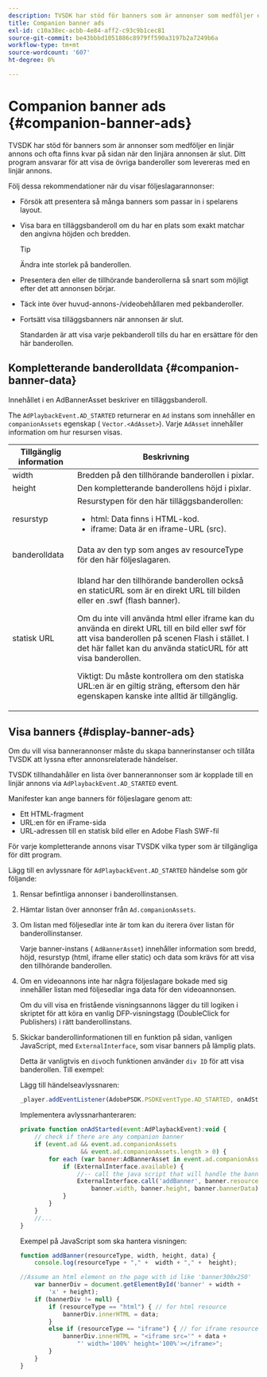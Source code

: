 ```yaml
---
description: TVSDK har stöd för banners som är annonser som medföljer en linjär annons och ofta finns kvar på sidan när den linjära annonsen är slut. Ditt program ansvarar för att visa de övriga banderoller som levereras med en linjär annons.
title: Companion banner ads
exl-id: c10a38ec-acbb-4e84-aff2-c93c9b1cec81
source-git-commit: be43bbbd1051886c8979ff590a3197b2a7249b6a
workflow-type: tm+mt
source-wordcount: '607'
ht-degree: 0%

---
```


# Companion banner ads {#companion-banner-ads}

TVSDK har stöd för banners som är annonser som medföljer en linjär annons och ofta finns kvar på sidan när den linjära annonsen är slut. Ditt program ansvarar för att visa de övriga banderoller som levereras med en linjär annons.

Följ dessa rekommendationer när du visar följeslagarannonser:

* Försök att presentera så många banners som passar in i spelarens layout.
* Visa bara en tilläggsbanderoll om du har en plats som exakt matchar den angivna höjden och bredden.

   >[!TIP]
   >
   >Ändra inte storlek på banderollen.

* Presentera den eller de tillhörande banderollerna så snart som möjligt efter det att annonsen börjar.
* Täck inte över huvud-annons-/videobehållaren med pekbanderoller.
* Fortsätt visa tilläggsbanners när annonsen är slut.

   Standarden är att visa varje pekbanderoll tills du har en ersättare för den här banderollen.

## Kompletterande banderolldata {#companion-banner-data}

Innehållet i en AdBannerAsset beskriver en tilläggsbanderoll.

<!--<a id="section_D730B4FD6FD749E9860B6A07FC110552"></a>-->

The `AdPlaybackEvent.AD_STARTED` returnerar en `Ad` instans som innehåller en `companionAssets` egenskap ( `Vector.<AdAsset>`).
Varje `AdAsset` innehåller information om hur resursen visas.

<table id="table_760C885E2DCA4BE983CC57FDA7BD5B14"> 
 <thead> 
  <tr> 
   <th colname="col1" class="entry"> Tillgänglig information </th> 
   <th colname="col2" class="entry"> Beskrivning </th> 
  </tr> 
 </thead>
 <tbody> 
  <tr> 
   <td colname="col1"> width </td> 
   <td colname="col2"> Bredden på den tillhörande banderollen i pixlar. </td> 
  </tr> 
  <tr> 
   <td colname="col1"> height </td> 
   <td colname="col2"> Den kompletterande banderollens höjd i pixlar. </td> 
  </tr> 
  <tr> 
   <td colname="col1"> resurstyp </td> 
   <td colname="col2">Resurstypen för den här tilläggsbanderollen: 
    <ul id="ul_A067787FE49E4B6095BE0AC1D447DBB3"> 
     <li id="li_02B7224C67004095B3F6E50FD21E507E">html: Data finns i HTML-kod. </li> 
     <li id="li_5F37E14472424F808C6094F42009E676">iframe: Data är en iframe-URL (src). </li> 
    </ul> </td> 
  </tr> 
  <tr> 
   <td colname="col1"> banderolldata </td> 
   <td colname="col2"> Data av den typ som anges av <span class="codeph"> resourceType</span> för den här följeslagaren. </td> 
  </tr> 
  <tr> 
   <td colname="col1"> statisk URL </td> 
   <td colname="col2"> <p>Ibland har den tillhörande banderollen också en staticURL som är en direkt URL till bilden eller en <span class="filepath"> .swf</span> (flash banner). </p> <p>Om du inte vill använda html eller iframe kan du använda en direkt URL till en bild eller swf för att visa banderollen på scenen Flash i stället. I det här fallet kan du använda staticURL för att visa banderollen. </p> <p>Viktigt: Du måste kontrollera om den statiska URL:en är en giltig sträng, eftersom den här egenskapen kanske inte alltid är tillgänglig. </p> </td> 
  </tr> 
 </tbody> 
</table>

## Visa banners {#display-banner-ads}

Om du vill visa bannerannonser måste du skapa bannerinstanser och tillåta TVSDK att lyssna efter annonsrelaterade händelser.

TVSDK tillhandahåller en lista över bannerannonser som är kopplade till en linjär annons via `AdPlaybackEvent.AD_STARTED` event.

Manifester kan ange banners för följeslagare genom att:

* Ett HTML-fragment
* URL:en för en iFrame-sida
* URL-adressen till en statisk bild eller en Adobe Flash SWF-fil

För varje kompletterande annons visar TVSDK vilka typer som är tillgängliga för ditt program.

Lägg till en avlyssnare för `AdPlaybackEvent.AD_STARTED` händelse som gör följande:

1. Rensar befintliga annonser i banderollinstansen.

1. Hämtar listan över annonser från `Ad.companionAssets`.

1. Om listan med följesedlar inte är tom kan du iterera över listan för banderollinstanser.

   Varje banner-instans ( `AdBannerAsset`) innehåller information som bredd, höjd, resurstyp (html, iframe eller static) och data som krävs för att visa den tillhörande banderollen.

1. Om en videoannons inte har några följeslagare bokade med sig innehåller listan med följesedlar inga data för den videoannonsen.

   Om du vill visa en fristående visningsannons lägger du till logiken i skriptet för att köra en vanlig DFP-visningstagg (DoubleClick for Publishers) i rätt banderollinstans.

1. Skickar banderollinformationen till en funktion på sidan, vanligen JavaScript, med `ExternalInterface`, som visar banners på lämplig plats.

   Detta är vanligtvis en `div`och funktionen använder `div ID` för att visa banderollen. Till exempel:

   Lägg till händelseavlyssnaren:

   ```js
   _player.addEventListener(AdobePSDK.PSDKEventType.AD_STARTED, onAdStarted);
   ```

   Implementera avlyssnarhanteraren:

   ```js
   private function onAdStarted(event:AdPlaybackEvent):void { 
       // check if there are any companion banner 
       if (event.ad && event.ad.companionAssets  
                    && event.ad.companionAssets.length > 0) { 
           for each (var banner:AdBannerAsset in event.ad.companionAssets) { 
               if (ExternalInterface.available) { 
                   //-- call the java script that will handle the banner display. 
                   ExternalInterface.call('addBanner', banner.resourceType,  
                       banner.width, banner.height, banner.bannerData); 
               } 
           } 
       }  
       //...        
   }
   ```

   Exempel på JavaScript som ska hantera visningen:

   ```js
   function addBanner(resourceType, width, height, data) { 
       console.log(resourceType + "," +  width + "," +  height); 
   
   //Assume an html element on the page with id like 'banner300x250' 
       var bannerDiv = document.getElementById('banner' + width +  
           'x' + height);  
       if (bannerDiv != null) { 
           if (resourceType == "html") { // for html resource 
               bannerDiv.innerHTML = data; 
           } 
           else if (resourceType == "iframe") { // for iframe resource 
               bannerDiv.innerHTML = "<iframe src='" + data +  
                   "' width='100%' height='100%'></iframe>"; 
           } 
       } 
   }
   ```
